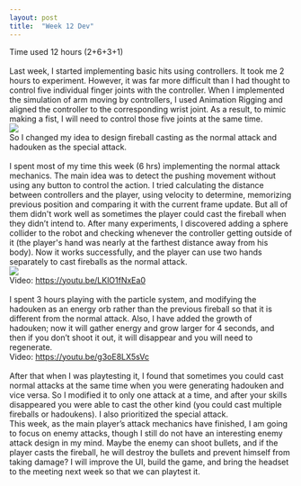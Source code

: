 ```yaml
---
layout: post
title:  "Week 12 Dev"
---
```


Time used 12 hours (2+6+3+1)<br>
<br>
Last week, I started implementing basic hits using controllers. It took me 2 hours to experiment. However, it was far more difficult than I had thought to control five individual finger joints with the controller. When I implemented the simulation of arm moving by controllers, I used Animation Rigging and aligned the controller to the corresponding wrist joint. As a result, to mimic making a fist, I will need to control those five joints at the same time.<br>
![](https://i.imgur.com/cf10oFf.png)<br>
So I changed my idea to design fireball casting as the normal attack and hadouken as the special attack.<br>
<br>
I spent most of my time this week (6 hrs) implementing the normal attack mechanics. The main idea was to detect the pushing movement without using any button to control the action. I tried calculating the distance between controllers and the player, using velocity to determine, memorizing previous position and comparing it with the current frame update. But all of them didn't work well as sometimes the player could cast the fireball when they didn’t intend to. After many experiments, I discovered adding a sphere collider to the robot and checking whenever the controller getting outside of it (the player's hand was nearly at the farthest distance away from his body). Now it works successfully, and the player can use two hands separately to cast fireballs as the normal attack.<br>
![](https://i.imgur.com/d0zLx1x.png)<br>
Video: <https://youtu.be/LKlO1fNxEa0><br>
<br>
I spent 3 hours playing with the particle system, and modifying the hadouken as an energy orb rather than the previous fireball so that it is different from the normal attack. Also, I have added the growth of hadouken; now it will gather energy and grow larger for 4 seconds, and then if you don’t shoot it out, it will disappear and you will need to regenerate.<br>
Video: <https://youtu.be/g3oE8LX5sVc><br>
<br>
After that when I was playtesting it, I found that sometimes you could cast normal attacks at the same time when you were generating hadouken and vice versa. So I modified it to only one attack at a time, and after your skills disappeared you were able to cast the other kind (you could cast multiple fireballs or hadoukens). I also prioritized the special attack. 
<br>
This week, as the main player’s attack mechanics have finished, I am going to focus on enemy attacks, though I still do not have an interesting enemy attack design in my mind. Maybe the enemy can shoot bullets, and if the player casts the fireball, he will destroy the bullets and prevent himself from taking damage? I will improve the UI, build the game, and bring the headset to the meeting next week so that we can playtest it.
<br>






